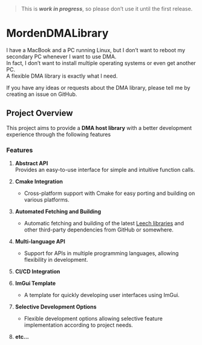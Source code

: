  > This is ***work in progress***, so please don’t use it until the first release.  

# MordenDMALibrary
I have a MacBook and a PC running Linux, but I don’t want to reboot my secondary PC whenever I want to use DMA.  
In fact, I don’t want to install multiple operating systems or even get another PC.  
A flexible DMA library is exactly what I need.

If you have any ideas or requests about the DMA library, please tell me by creating an issue on GitHub.  


## Project Overview

This project aims to provide a **DMA host library** with a better development experience through the following features

### Features

1. **Abstract API**  
   Provides an easy-to-use interface for simple and intuitive function calls.

2. **Cmake Integration**  
   - Cross-platform support with Cmake for easy porting and building on various platforms.

3. **Automated Fetching and Building**  
   - Automatic fetching and building of the latest [Leech libraries](https://github.com/ufrisk) and other third-party dependencies from GitHub or somewhere.

4. **Multi-language API**  
   - Support for APIs in multiple programming languages, allowing flexibility in development.

5. **CI/CD Integration**  

6. **ImGui Template**  
   - A template for quickly developing user interfaces using ImGui.

7. **Selective Development Options**  
   - Flexible development options allowing selective feature implementation according to project needs.

8. **etc...**  
